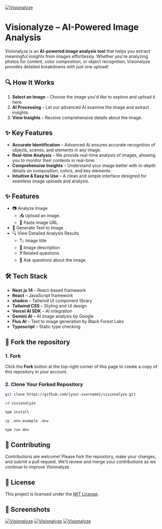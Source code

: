 [![Visionalyze](https://fachryafrz.vercel.app/projects/visionalyze/upload.png)](https://visionalyze.vercel.app)

# Visionalyze – AI-Powered Image Analysis

Visionalyze is an **AI-powered image analysis tool** that helps you extract meaningful insights from images effortlessly. Whether you're analyzing photos for content, color composition, or object recognition, Visionalyze provides detailed breakdowns with just one upload!

## 🔍 How It Works

1. **Select an Image** – Choose the image you'd like to explore and upload it here.
2. **AI Processing** – Let our advanced AI examine the image and extract insights.
3. **View Insights** – Receive comprehensive details about the image.

## ✨ Key Features

- **Accurate Identification** – Advanced AI ensures accurate recognition of objects, scenes, and elements in any image.
- **Real-time Analysis** – We provide real-time analysis of images, allowing you to monitor their contents in real-time.
- **Comprehensive Insights** – Understand your image better with in-depth details on composition, colors, and key elements.
- **Intuitive & Easy to Use** – A clean and simple interface designed for seamless image uploads and analysis.

## ✨ Features

- 📷 Analyze Image
  - 📤 Upload an image.
  - 🔗 Paste image URL.
- 🎨 Generate Text to Image
- 🔍 View Detailed Analysis Results
  - 🏷️ Image title
  - 📝 Image description
  - ❓ Related questions
  - 💬 Ask questions about the image

## 🛠️ Tech Stack

- **Next.js 14** – React-based framework
- **React** – JavaScript framework
- **shadcn** – Tailwind UI component library
- **Tailwind CSS** – Styling and UI design
- **Vercel AI SDK** – AI integration
- **Gemini AI** – AI image analysis by Google
- **Flux AI** – Text to image generation by Black Forest Labs
- **Typescript** – Static type checking

## 🚀 Fork the repository

### 1. Fork

Click the **Fork** button at the top-right corner of this page to create a copy of this repository in your account.

### 2. Clone Your Forked Repository

```sh
git clone https://github.com/{your-username}/visionalyze.git

cd visionalyze

npm install

cp .env.example .env

npm run dev
```

## 🤝 Contributing

Contributions are welcome! Please fork the repository, make your changes, and submit a pull request. We'll review and merge your contributions as we continue to improve Visionalyze.

## 📜 License

This project is licensed under the [MIT License](LICENSE.md).

## 📸 Screenshots

[![Visionalyze](https://fachryafrz.vercel.app/projects/visionalyze/url.png)](https://visionalyze.vercel.app)
[![Visionalyze](https://fachryafrz.vercel.app/projects/visionalyze/generate.png)](https://visionalyze.vercel.app)
[![Visionalyze](https://fachryafrz.vercel.app/projects/visionalyze/results.png)](https://visionalyze.vercel.app)
